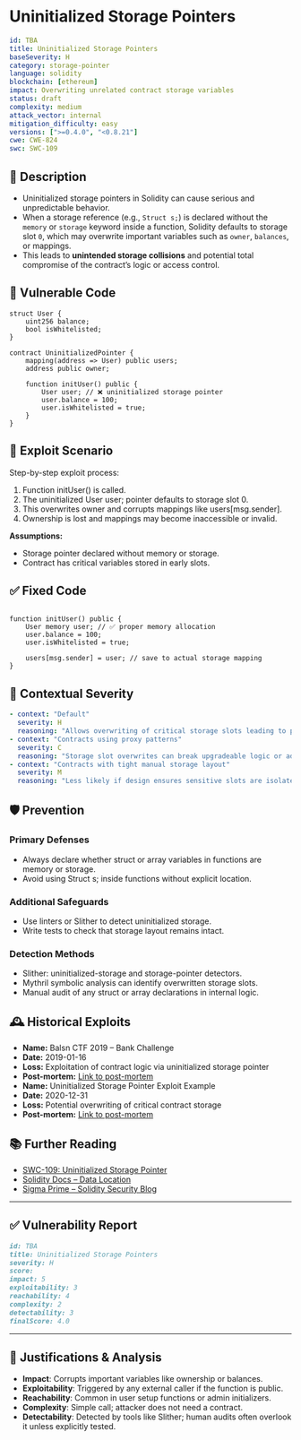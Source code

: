 # Uninitialized Storage Pointers

```YAML
id: TBA
title: Uninitialized Storage Pointers 
baseSeverity: H
category: storage-pointer
language: solidity
blockchain: [ethereum]
impact: Overwriting unrelated contract storage variables
status: draft
complexity: medium
attack_vector: internal
mitigation_difficulty: easy
versions: [">=0.4.0", "<0.8.21"]
cwe: CWE-824
swc: SWC-109
```

## 📝 Description

- Uninitialized storage pointers in Solidity can cause serious and unpredictable behavior.
- When a storage reference (e.g., `Struct s;`) is declared without the `memory` or `storage` keyword inside a function, Solidity defaults to storage slot `0`, which may overwrite important variables such as `owner`, `balances`, or mappings. 
- This leads to **unintended storage collisions** and potential total compromise of the contract’s logic or access control.

## 🚨 Vulnerable Code

```solidity
struct User {
    uint256 balance;
    bool isWhitelisted;
}

contract UninitializedPointer {
    mapping(address => User) public users;
    address public owner;

    function initUser() public {
        User user; // ❌ uninitialized storage pointer
        user.balance = 100;
        user.isWhitelisted = true;
    }
}
```

## 🧪 Exploit Scenario

Step-by-step exploit process:

1. Function initUser() is called.
2. The uninitialized User user; pointer defaults to storage slot 0.
3. This overwrites owner and corrupts mappings like users[msg.sender].
4. Ownership is lost and mappings may become inaccessible or invalid.

**Assumptions:**

- Storage pointer declared without memory or storage.
- Contract has critical variables stored in early slots.

## ✅ Fixed Code

```solidity

function initUser() public {
    User memory user; // ✅ proper memory allocation
    user.balance = 100;
    user.isWhitelisted = true;

    users[msg.sender] = user; // save to actual storage mapping
}
```
## 🧭 Contextual Severity

```yaml
- context: "Default"
  severity: H
  reasoning: "Allows overwriting of critical storage slots leading to privilege or logic corruption."
- context: "Contracts using proxy patterns"
  severity: C
  reasoning: "Storage slot overwrites can break upgradeable logic or admin controls."
- context: "Contracts with tight manual storage layout"
  severity: M
  reasoning: "Less likely if design ensures sensitive slots are isolated."
```

## 🛡️ Prevention

### Primary Defenses

- Always declare whether struct or array variables in functions are memory or storage.
- Avoid using Struct s; inside functions without explicit location.

### Additional Safeguards

- Use linters or Slither to detect uninitialized storage.
- Write tests to check that storage layout remains intact.

### Detection Methods

- Slither: uninitialized-storage and storage-pointer detectors.
- Mythril symbolic analysis can identify overwritten storage slots.
- Manual audit of any struct or array declarations in internal logic.

## 🕰️ Historical Exploits

 - **Name:** Balsn CTF 2019 – Bank Challenge 
 - **Date:** 2019-01-16 
 - **Loss:** Exploitation of contract logic via uninitialized storage pointer 
 - **Post-mortem:** [Link to post-mortem](https://x9453.github.io/2020/01/16/Balsn-CTF-2019-Bank/) 
 - **Name:** Uninitialized Storage Pointer Exploit Example 
 - **Date:** 2020-12-31 
 - **Loss:** Potential overwriting of critical contract storage 
 - **Post-mortem:** [Link to post-mortem](https://immunebytes.com/blog/a-complete-breakdown-of-uninitialized-storage-parameters/) 
  
## 📚 Further Reading

- [SWC-109: Uninitialized Storage Pointer](https://swcregistry.io/docs/SWC-109) 
- [Solidity Docs – Data Location](https://docs.soliditylang.org/en/latest/types.html#data-location) 
- [Sigma Prime – Solidity Security Blog](https://blog.sigmaprime.io/solidity-security.html) 
  
---

## ✅ Vulnerability Report

```markdown
id: TBA
title: Uninitialized Storage Pointers 
severity: H
score:
impact: 5         
exploitability: 3 
reachability: 4   
complexity: 2     
detectability: 3  
finalScore: 4.0
```

---

## 📄 Justifications & Analysis

- **Impact**: Corrupts important variables like ownership or balances.
- **Exploitability**: Triggered by any external caller if the function is public.
- **Reachability**: Common in user setup functions or admin initializers.
- **Complexity**: Simple call; attacker does not need a contract.
- **Detectability**: Detected by tools like Slither; human audits often overlook it unless explicitly tested.

